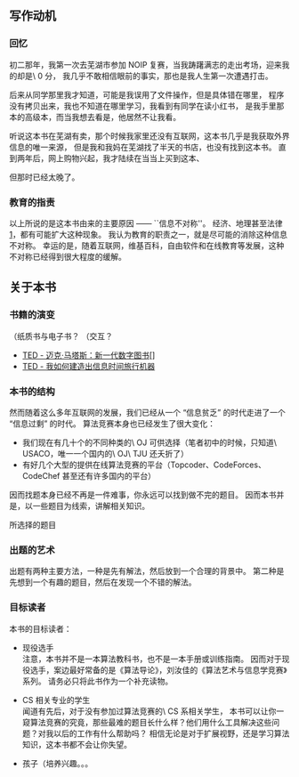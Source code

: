 
## 写作动机

### 回忆
初二那年，我第一次去芜湖市参加 NOIP 复赛，当我踌躇满志的走出考场，迎来我的却是\ 0 分，
我几乎不敢相信眼前的事实，那也是我人生第一次遭遇打击。

后来从同学那里我才知道，可能是我误用了文件操作，但是具体错在哪里，
程序没有拷贝出来，我也不知道在哪里学习，我看到有同学在读小红书，
是我手里那本的高级本，而当我想去看是，他居然不让我看。

听说这本书在芜湖有卖，那个时候我家里还没有互联网，这本书几乎是我获取外界信息的唯一来源，
但是我和我妈在芜湖找了半天的书店，也没有找到这本书。
直到两年后，网上购物兴起，我才陆续在当当上买到这本、

但那时已经太晚了。

### 教育的指责

以上所说的是这本书由来的主要原因 —— ``信息不对称''。
经济、地理甚至法律[1]，都有可能扩大这种现象。
我认为教育的职责之一，就是尽可能的消除这种信息不对称。
幸运的是，随着互联网，维基百科，自由软件和在线教育等发展，这种不对称已经得到很大程度的缓解。

[1]: 互联网之子


## 关于本书

### 书籍的演变

（纸质书与电子书？
（交互？


- [TED - 迈克·马塔斯：新一代数字图书](http://open.163.com/movie/2011/6/I/K/M76SV33EF_M779E1PIK.html)[]
- [TED - 我如何建造出信息时间旅行机器](http://open.163.com/movie/2014/3/L/Q/M9KC8BCV4_M9KH408LQ.html)

### 本书的结构

然而随着这么多年互联网的发展，我们已经从一个 “信息贫乏” 的时代走进了一个 “信息过剩” 的时代。
算法竞赛本身也已经发生了很大变化：

+ 我们现在有几十个的不同种类的\ OJ 可供选择（笔者初中的时候，只知道\ USACO，唯一一个国内的\ OJ\ TJU 还夭折了）
+ 有好几个大型的提供在线算法竞赛的平台（Topcoder、CodeForces、CodeChef 甚至还有许多国内的平台）

因而找题本身已经不再是一件难事，你永远可以找到做不完的题目。
因而本书并是，以一些题目为线索，讲解相关知识。

所选择的题目


### 出题的艺术

出题有两种主要方法，一种是先有解法，然后放到一个合理的背景中。
第二种是先想到一个有趣的题目，然后在发现一个不错的解法。

### 目标读者  

本书的目标读者：

+ 现役选手  
  注意，本书并不是一本算法教科书，也不是一本手册或训练指南。
  因而对于现役选手，案边最好常备的是《算法导论》，刘汝佳的《算法艺术与信息学竞赛》系列。
  请务必只将此书作为一个补充读物。
        
+ CS 相关专业的学生      
        闻道有先后，对于没有参加过算法竞赛的\ CS 系相关学生，
        本书可以让你一窥算法竞赛的究竟，那些最难的题目长什么样？他们用什么工具解决这些问题？对我以后的工作有什么帮助吗？
        相信无论是对于扩展视野，还是学习算法知识，这本书都不会让你失望。
        
+ 孩子（培养兴趣。。。


